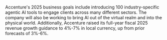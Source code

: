 Accenture's 2025 business goals include introducing 100 industry-specific agentic AI tools to engage clients across many different sectors. The company will also be working to bring AI out of the virtual realm and into the physical world. Additionally, Accenture raised its full-year fiscal 2025 revenue growth guidance to 4%-7% in local currency, up from prior forecasts of 3%-6%.